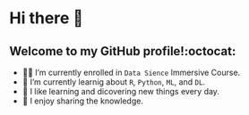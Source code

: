 # Hi there 👋

## Welcome to my GitHub profile!:octocat:




- 👨‍🎓 I’m currently enrolled in ```Data Sience``` Immersive Course.
- 🌱 I’m currently learnig about ```R```, ```Python```, ```ML```, and ```DL```.
- :telescope: I like learning and dicovering new things every day. 
- 🍁 I enjoy sharing the knowledge.


<!--
**M0hannad/M0hannad** is a ✨ _special_ ✨ repository because its `README.md` (this file) appears on your GitHub profile.
Here are some ideas to get you started:
- 🔭 I’m currently working on ...
- 🌱 I’m currently learning ...
- 👯 I’m looking to collaborate on ...
- 🤔 I’m looking for help with ...
- 💬 Ask me about ...
- 📫 How to reach me: ...
- 😄 Pronouns: ...
- ⚡ Fun fact: ...
-->
